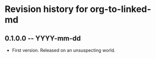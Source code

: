 # Revision history for org-to-linked-md

## 0.1.0.0 -- YYYY-mm-dd

* First version. Released on an unsuspecting world.
